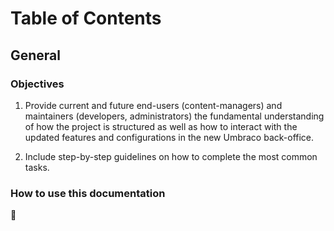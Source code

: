 # **Table of Contents**
## **General**

### Objectives

1. Provide current and future end-users (content-managers) and maintainers (developers, administrators) the fundamental understanding of how the project is structured as well as how to interact with the updated features and configurations in the new Umbraco back-office.

2. Include step-by-step guidelines on how to complete the most common tasks.

### How to use this documentation

:100: